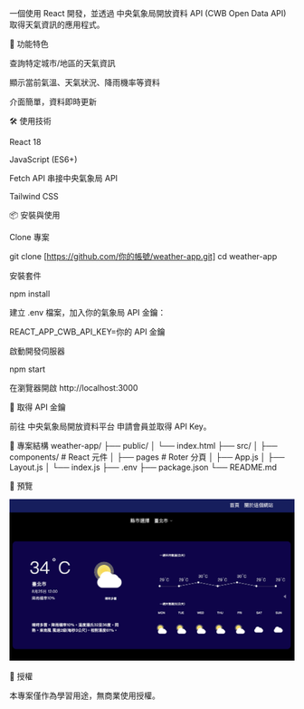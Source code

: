 一個使用 React 開發，並透過 中央氣象局開放資料 API (CWB Open Data API) 取得天氣資訊的應用程式。

🚀 功能特色

查詢特定城市/地區的天氣資訊

顯示當前氣溫、天氣狀況、降雨機率等資料

介面簡單，資料即時更新

🛠️ 使用技術

React 18

JavaScript (ES6+)

Fetch API 串接中央氣象局 API

Tailwind CSS

📦 安裝與使用

Clone 專案

git clone [https://github.com/你的帳號/weather-app.git]
cd weather-app

安裝套件

npm install

建立 .env 檔案，加入你的氣象局 API 金鑰：

REACT_APP_CWB_API_KEY=你的 API 金鑰

啟動開發伺服器

npm start

在瀏覽器開啟 http://localhost:3000

🔑 取得 API 金鑰

前往 中央氣象局開放資料平台
申請會員並取得 API Key。

📂 專案結構
weather-app/
├── public/
│ └── index.html
├── src/
│ ├── components/ # React 元件
│ ├── pages # Roter 分頁
│ ├── App.js
│ ├── Layout.js
│ └── index.js
├── .env
├── package.json
└── README.md

📸 預覽

![專案截圖](./public/project.jpg)

📄 授權

本專案僅作為學習用途，無商業使用授權。
